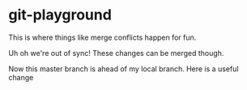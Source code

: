 # git-playground
This is where things like merge conflicts happen for fun.


Uh oh we're out of sync!
These changes can be merged though.

Now this master branch is ahead of my local branch. 
Here is a useful change

